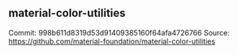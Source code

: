 ## material-color-utilities
Commit: 998b611d8319d53d91409385160f64afa4726766
Source: https://github.com/material-foundation/material-color-utilities